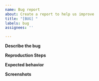 ```yaml
---
name: Bug report
about: Create a report to help us improve
title: "[BUG] "
labels: bug
assignees: ''

---
```


**Describe the bug**
<!-- A clear and concise description of what the bug is. -->

**Reproduction Steps**
<!-- Steps to reproduce the behavior: -->

**Expected behavior**
<!-- A clear and concise description of what you expected to happen. -->

**Screenshots**
<!-- If applicable, add screenshots to help explain your problem. -->
